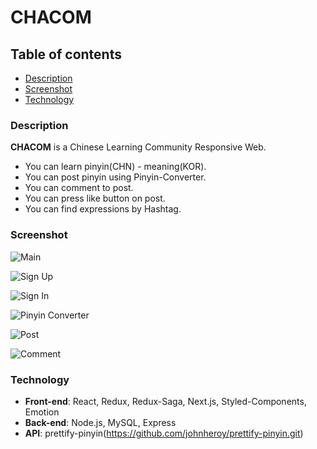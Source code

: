 # CHACOM

## Table of contents
* [Description](#Description)
* [Screenshot](#Screenshot)
* [Technology](#Technology)

### Description

**CHACOM** is a Chinese Learning Community Responsive Web. 
  + You can learn pinyin(CHN) - meaning(KOR).
  + You can post pinyin using Pinyin-Converter. 
  + You can comment to post. 
  + You can press like button on post. 
  + You can find expressions by Hashtag. 

### Screenshot

![Main](https://user-images.githubusercontent.com/53217988/120989385-75417280-c7ba-11eb-8940-27f58f5e45e8.PNG)

![Sign Up](https://user-images.githubusercontent.com/53217988/120989928-06b0e480-c7bb-11eb-8cd5-636a1f255ebe.PNG)

![Sign In](https://user-images.githubusercontent.com/53217988/120990594-ab332680-c7bb-11eb-9b6d-4c1abe22655e.PNG)

![Pinyin Converter](https://user-images.githubusercontent.com/53217988/120990339-67d8b800-c7bb-11eb-9937-80857d4bab4b.PNG)

![Post](https://user-images.githubusercontent.com/53217988/120990861-fd744780-c7bb-11eb-8a70-ddf090f290be.PNG)

![Comment](https://user-images.githubusercontent.com/53217988/120990910-0e24bd80-c7bc-11eb-9309-973b185204c5.PNG)

### Technology

+ **Front-end**: React, Redux, Redux-Saga, Next.js, Styled-Components, Emotion
+ **Back-end**: Node.js, MySQL, Express 
+ **API**: prettify-pinyin(https://github.com/johnheroy/prettify-pinyin.git)
